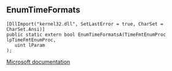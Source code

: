 ## EnumTimeFormats

```
[DllImport("kernel32.dll", SetLastError = true, CharSet = CharSet.Ansi)]
public static extern bool EnumTimeFormatsA(TimeFmtEnumProc lpTimeFmtEnumProc,
   uint lParam
);
```

[Microsoft documentation](https://docs.microsoft.com/en-us/windows/win32/api/winnls/nf-winnls-enumtimeformatsa)
